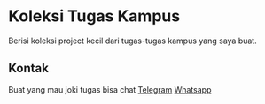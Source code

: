 # Koleksi Tugas Kampus

Berisi koleksi project kecil dari tugas-tugas kampus yang saya buat.

## Kontak

Buat yang mau joki tugas bisa chat
[Telegram](https://t.me/abiisaleh)
[Whatsapp](https://wa.me/6282238204776?text=Help!)

